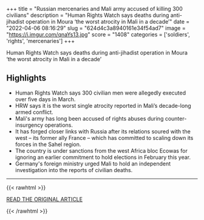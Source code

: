 +++
title = "Russian mercenaries and Mali army accused of killing 300 civilians"
description = "Human Rights Watch says deaths during anti-jihadist operation in Moura ‘the worst atrocity in Mali in a decade’"
date = "2022-04-06 08:16:29"
slug = "624d4c3a8940161e34f54ad7"
image = "https://i.imgur.com/qnaYs13.jpg"
score = "1408"
categories = ['soldiers', 'rights', 'mercenaries']
+++

Human Rights Watch says deaths during anti-jihadist operation in Moura ‘the worst atrocity in Mali in a decade’

## Highlights

- Human Rights Watch says 300 civilian men were allegedly executed over five days in March.
- HRW says it is the worst single atrocity reported in Mali’s decade-long armed conflict.
- Mali's army has long been accused of rights abuses during counter-insurgency operations.
- It has forged closer links with Russia after its relations soured with the west – its former ally France – which has committed to scaling down its forces in the Sahel region.
- The country is under sanctions from the west Africa bloc Ecowas for ignoring an earlier commitment to hold elections in February this year.
- Germany's foreign ministry urged Mali to hold an independent investigation into the reports of civilian deaths.

---

{{< rawhtml >}}
  <p class="article-category">
    <a target="_blank" href="https://www.theguardian.com/world/2022/apr/05/russian-mercenaries-and-mali-army-accused-of-killing-300-civilians">READ THE ORIGINAL ARTICLE</a>
  </p>
{{< /rawhtml >}}
